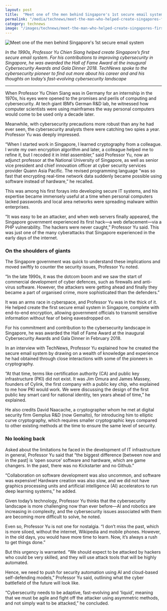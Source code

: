 ```yaml
---
layout: post
title:  "Meet one of the men behind Singapore's 1st secure email system"
permalink: "/media/technews/meet-the-man-who-helped-create-singapores-first-secure-email-system"
category: technews
image: "/images/technews/meet-the-man-who-helped-create-singapores-first-secure-email-system-part-1.png"
---
```


![Meet one of the men behind Singapore's 1st secure email system]({{site.baseurl}}/images/technews/meet-the-man-who-helped-create-singapores-first-secure-email-system-part-1.png)

*In the 1990s, Professor Yu Chien Siang helped create Singapore’s first secure email system.
For his contributions to improving cybersecurity in Singapore, he was awarded the Hall of Fame Award at the inaugural Cybersecurity Awards and Gala Dinner 2018. TechNews spoke to the cybersecurity pioneer to find out more about his career and and his thoughts on today’s fast-evolving cybersecurity landscape*

---

When Professor Yu Chien Siang was in Germany for an internship in the 1970s, his eyes were opened to the promises and perils of computing and cybersecurity. At tech giant IBM’s German R&D lab, he witnessed how computer scientists were using mainframes the way personal computers would come to be used only a decade later. 
 
Meanwhile, with cybersecurity precautions more robust than any he had ever seen, the cybersecurity analysts there were catching two spies a year. Professor Yu was deeply impressed.

“When I started work in Singapore, I learned cryptography from a colleague. I wrote my own encryption algorithm and later, a colleague helped me to refine it, but I recoded it in Intel assembler,” said Professor Yu, now an adjunct professor at the National University of Singapore, as well as senior vice president and chief innovation officer at cyber security services provider Quann Asia Pacific. The revised programming language “was so fast that encrypting real-time network data suddenly became possible using software instead of hardware,” he recalled. 

This was among his first forays into developing secure IT systems, and his expertise became immensely useful at a time when personal computers lacked passwords and local area networks were spreading malware within enterprises. 

“It was easy to be an attacker, and when web servers finally appeared, the Singapore government experienced its first hack—a web defacement—via a PHP vulnerability. The hackers were never caught,” Professor Yu said. This was just one of the many cyberattacks that Singapore experienced in the early days of the internet.

### **On the shoulders of giants**
The Singapore government was quick to understand these implications and moved swiftly to counter the security issues, Professor Yu noted. 

“In the late 1990s, it was the dotcom boom and we saw the start of commercial development of cyber defences, such as firewalls and anti-virus software. However, the attackers were getting ahead and finally they became a part of organised crime, more sophisticated than the defenders.”

It was an arms race in cyberspace, and Professor Yu was in the thick of it. He helped create the first secure email system in Singapore, complete with end-to-end encryption, allowing government officials to transmit sensitive information without fear of being eavesdropped on. 

For his commitment and contribution to the cybersecurity landscape in Singapore, he was awarded the Hall of Fame Award at the inaugural Cybersecurity Awards and Gala Dinner in February 2018.

In an interview with TechNews, Professor Yu explained how he created the secure email system by drawing on a wealth of knowledge and experience he had obtained through close interactions with some of the pioneers in cryptography. 
        
“At that time, terms like certification authority (CA) and public key infrastructure (PKI) did not exist. It was Jim Omura and James Massey, founders of Cylink, the first company with a public key chip, who explained to me how PKI would work. We were discussing the design of the first public key smart card for national identity, ten years ahead of time,” he explained. 

He also credits David Naacache, a cryptographer whom he met at digital security firm Gemplus R&D (now Gemalto), for introducing him to elliptic curve cryptography, which requires smaller cryptographic keys compared to other existing methods at the time to ensure the same level of security.

### **No looking back**
Asked about the limitations he faced in the development of IT infrastructure in general, Professor Yu said that “the biggest difference [between now and in the past] is ‘open source’ software and hardware, which are game changers. In the past, there was no Kickstarter and no Github.”

“Collaboration on software development was also uncommon, and software was expensive! Hardware creation was also slow, and we did not have graphics processing units and artificial intelligence (AI) accelerators to run deep learning systems,” he added.

Given today’s technology, Professor Yu thinks that the cybersecurity landscape is more challenging now than ever before—AI and robotics are increasing in complexity, and the cybersecurity issues associated with them are becoming more difficult to solve, he noted. 

Even so, Professor Yu is not one for nostalgia. “I don’t miss the past, which is more siloed, without the internet, Wikipedia and mobile phones. However, in the old days, you would have more time to learn. Now, it’s always a rush to get things done.”

But this urgency is warranted. “We should expect to be attacked by hackers who could be very skilled, and they will use attack tools that will be highly automated. 

Hence, we need to push for security automation using AI and cloud-based self-defending models,” Professor Yu said, outlining what the cyber battlefield of the future will look like.

“Cybersecurity needs to be adaptive, fast-evolving and ‘liquid’, meaning that we must be agile and fight off the attacker using asymmetric methods, and not simply wait to be attacked,” he concluded.
